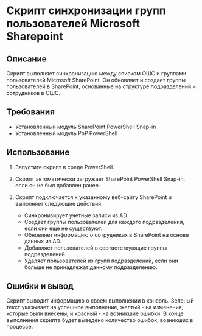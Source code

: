# Скрипт синхронизации групп пользователей Microsoft Sharepoint
## Описание
Скрипт выполняет синхронизацию между списком ОШС и группами пользователей Microsoft SharePoint. Он обновляет и создает группы пользователей в SharePoint, основанные на структуре подразделений и сотрудников в ОШС.

## Требования
- Установленный модуль SharePoint PowerShell Snap-in
- Установленный модуль PnP PowerShell

## Использование
1. Запустите скрипт в среде PowerShell.

2. Скрипт автоматически загружает SharePoint PowerShell Snap-in, если он не был добавлен ранее.

3. Скрипт подключается к указанному веб-сайту SharePoint и выполняет следующие действия:
    - Синхронизирует учетные записи из AD.
    - Создает группы пользователей для каждого подразделения, если они еще не существуют.
    - Обновляет информацию о сотрудниках в SharePoint на основе данных из AD.
    - Добавляет пользователей в соответствующие группы подразделений.
    - Удаляет пользователей из групп подразделений, если они больше не принадлежат данному подразделению.

## Ошибки и вывод
Скрипт выводит информацию о своем выполнении в консоль. Зеленый текст указывает на успешное выполнение, желтый - на изменения, которые были внесены, и красный - на возникшие ошибки. В конце выполнения скрипта будет выведено количество ошибок, возникших в процессе.